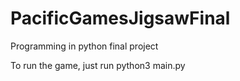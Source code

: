 # PacificGamesJigsawFinal
Programming in python final project

To run the game, just run 
python3 main.py